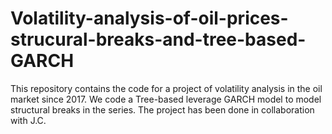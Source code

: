 # Volatility-analysis-of-oil-prices-strucural-breaks-and-tree-based-GARCH
This repository contains the code for a project of volatility analysis in the oil market since 2017. We code a Tree-based leverage GARCH model to model structural breaks in the series. The project has been done in collaboration with J.C.
